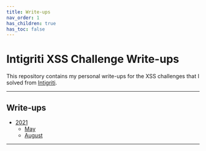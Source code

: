```yaml
---
title: Write-ups
nav_order: 1
has_children: true
has_toc: false
---
```


# Intigriti XSS Challenge Write-ups

This repository contains my personal write-ups for the XSS challenges that I solved from [Intigriti](https://www.intigriti.com/).

----

## Write-ups

* [2021](2021/index.md)
    * [May](2021/May/writeup.md)
    * [August](2021/Aug/writeup.md)

----